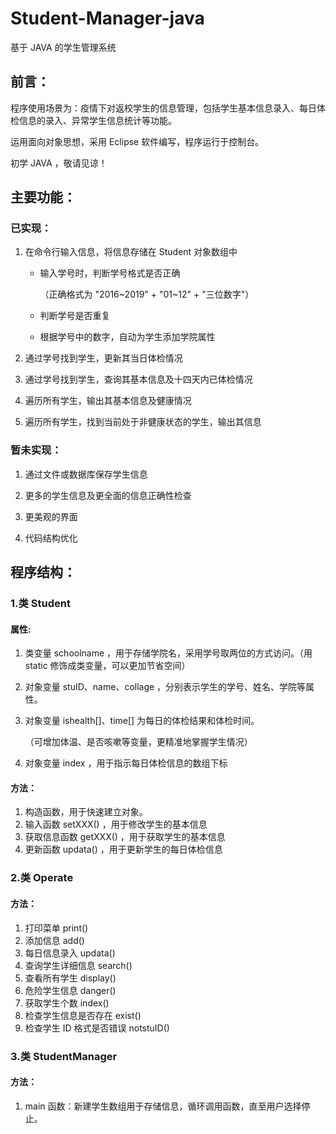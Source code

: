 # Student-Manager-java
基于 JAVA 的学生管理系统 

## 前言：

程序使用场景为：疫情下对返校学生的信息管理，包括学生基本信息录入、每日体检信息的录入、异常学生信息统计等功能。

运用面向对象思想，采用 Eclipse 软件编写，程序运行于控制台。

初学 JAVA ，敬请见谅！

## 主要功能：

### 已实现：

1. 在命令行输入信息，将信息存储在 Student 对象数组中

   * 输入学号时，判断学号格式是否正确

     （正确格式为 "2016~2019" + "01~12" + "三位数字"）

   * 判断学号是否重复

   * 根据学号中的数字，自动为学生添加学院属性

2. 通过学号找到学生，更新其当日体检情况

3. 通过学号找到学生，查询其基本信息及十四天内已体检情况

4. 遍历所有学生，输出其基本信息及健康情况

5. 遍历所有学生，找到当前处于非健康状态的学生，输出其信息

### 暂未实现：

1. 通过文件或数据库保存学生信息

2. 更多的学生信息及更全面的信息正确性检查

3. 更美观的界面

4. 代码结构优化




## 程序结构：

### 1.类 Student

#### 属性:

1. 类变量 schoolname ，用于存储学院名，采用学号取两位的方式访问。（用 static 修饰成类变量，可以更加节省空间）

2. 对象变量 stuID、name、collage ，分别表示学生的学号、姓名、学院等属性。

3. 对象变量 ishealth[]、time[] 为每日的体检结果和体检时间。

   （可增加体温、是否咳嗽等变量，更精准地掌握学生情况）

4. 对象变量 index ，用于指示每日体检信息的数组下标

#### 方法：

1. 构造函数，用于快速建立对象。
2. 输入函数 setXXX() ，用于修改学生的基本信息
3. 获取信息函数 getXXX() ，用于获取学生的基本信息
4. 更新函数 updata() ，用于更新学生的每日体检信息



### 2.类 Operate

#### 方法：

1. 打印菜单 print()
2. 添加信息 add()
3. 每日信息录入 updata()
4. 查询学生详细信息 search()
5. 查看所有学生 display()
6. 危险学生信息 danger()
7. 获取学生个数 index()
8. 检查学生信息是否存在 exist()
9. 检查学生 ID 格式是否错误 notstuID()



### 3.类 StudentManager

#### 方法：

1. main 函数：新建学生数组用于存储信息，循环调用函数，直至用户选择停止。



 